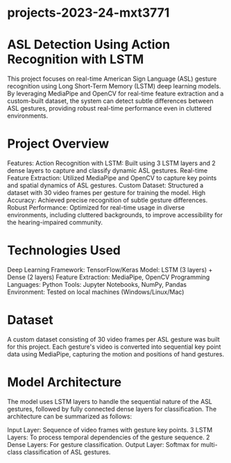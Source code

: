 # projects-2023-24-mxt3771
# ASL Detection Using Action Recognition with LSTM
This project focuses on real-time American Sign Language (ASL) gesture recognition using Long Short-Term Memory (LSTM) deep learning models. By leveraging MediaPipe and OpenCV for real-time feature extraction and a custom-built dataset, the system can detect subtle differences between ASL gestures, providing robust real-time performance even in cluttered environments.

# Project Overview
Features:
Action Recognition with LSTM: Built using 3 LSTM layers and 2 dense layers to capture and classify dynamic ASL gestures.
Real-time Feature Extraction: Utilized MediaPipe and OpenCV to capture key points and spatial dynamics of ASL gestures.
Custom Dataset: Structured a dataset with 30 video frames per gesture for training the model.
High Accuracy: Achieved precise recognition of subtle gesture differences.
Robust Performance: Optimized for real-time usage in diverse environments, including cluttered backgrounds, to improve accessibility for the hearing-impaired community.

# Technologies Used
Deep Learning Framework: TensorFlow/Keras
Model: LSTM (3 layers) + Dense (2 layers)
Feature Extraction: MediaPipe, OpenCV
Programming Languages: Python
Tools: Jupyter Notebooks, NumPy, Pandas
Environment: Tested on local machines (Windows/Linux/Mac)

# Dataset
A custom dataset consisting of 30 video frames per ASL gesture was built for this project. Each gesture's video is converted into sequential key point data using MediaPipe, capturing the motion and positions of hand gestures.

# Model Architecture
The model uses LSTM layers to handle the sequential nature of the ASL gestures, followed by fully connected dense layers for classification. The architecture can be summarized as follows:

Input Layer: Sequence of video frames with gesture key points.
3 LSTM Layers: To process temporal dependencies of the gesture sequence.
2 Dense Layers: For gesture classification.
Output Layer: Softmax for multi-class classification of ASL gestures.
